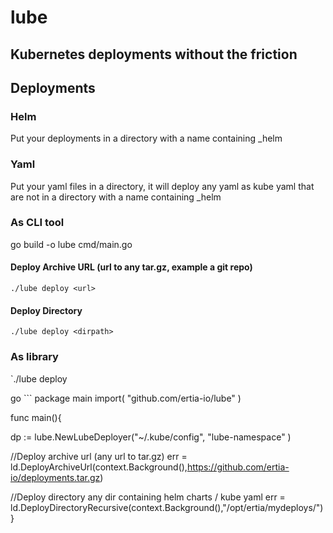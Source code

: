 # lube
## Kubernetes deployments without the friction


## Deployments
### Helm
Put your deployments in a directory with a name containing _helm

### Yaml
Put your yaml files in a directory, it will deploy any yaml as kube yaml that are not in a directory with a name containing _helm


### As CLI tool
go build -o lube cmd/main.go

#### Deploy Archive URL (url to any tar.gz, example a git repo)
`./lube deploy <url>`
  
#### Deploy Directory

`./lube deploy <dirpath>`


### As library

`./lube deploy <dirpath>


go ```
package main
import(
  "github.com/ertia-io/lube"
)

func main(){

  dp := lube.NewLubeDeployer("~/.kube/config", "lube-namespace" )

  //Deploy archive url (any url to tar.gz)
  err = ld.DeployArchiveUrl(context.Background(),https://github.com/ertia-io/deployments.tar.gz)
  
  //Deploy directory any dir containing helm charts / kube yaml
  err = ld.DeployDirectoryRecursive(context.Background(),"/opt/ertia/mydeploys/")
}


```
